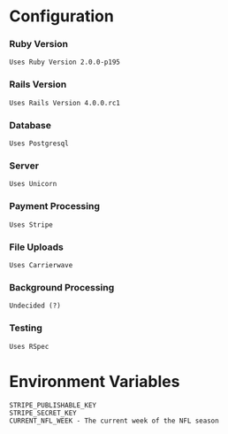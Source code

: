 # Configuration

### Ruby Version
	Uses Ruby Version 2.0.0-p195

### Rails Version
	Uses Rails Version 4.0.0.rc1

### Database
	Uses Postgresql

### Server
	Uses Unicorn

### Payment Processing
	Uses Stripe

### File Uploads
	Uses Carrierwave

### Background Processing
	Undecided (?)

### Testing
	Uses RSpec

# Environment Variables
	STRIPE_PUBLISHABLE_KEY
	STRIPE_SECRET_KEY
	CURRENT_NFL_WEEK - The current week of the NFL season
